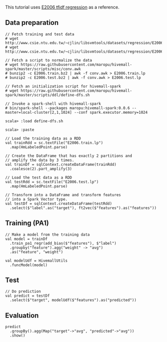 <!-- 
  Hivemall: Hive scalable Machine Learning Library
  
  Licensed under the Apache License, Version 2.0 (the "License");
  you may not use this file except in compliance with the License.
  You may obtain a copy of the License at
  
          http://www.apache.org/licenses/LICENSE-2.0
          
  Unless required by applicable law or agreed to in writing, software
  distributed under the License is distributed on an "AS IS" BASIS,
  WITHOUT WARRANTIES OR CONDITIONS OF ANY KIND, either express or implied.
  See the License for the specific language governing permissions and
  limitations under the License.
-->

This tutorial uses [E2006 tfidf regression](https://github.com/myui/hivemall/wiki#e2006-tfidf-regression) as a reference.

Data preparation
--------------------
```
// Fetch training and test data
# wget http://www.csie.ntu.edu.tw/~cjlin/libsvmtools/datasets/regression/E2006.train.bz2
# wget http://www.csie.ntu.edu.tw/~cjlin/libsvmtools/datasets/regression/E2006.test.bz2

// Fetch a script to normalize the data
# wget https://raw.githubusercontent.com/maropu/hivemall-spark/master/scripts/misc/conv.awk
# bunzip2 -c E2006.train.bz2 | awk -f conv.awk > E2006.train.lp
# bunzip2 -c E2006.test.bz2 | awk -f conv.awk > E2006.test.lp

// Fetch an initialization script for hivemall-spark
# wget https://raw.githubusercontent.com/maropu/hivemall-spark/master/scripts/ddl/define-dfs.sh

// Invoke a spark-shell with hivemall-spark
# bin/spark-shell --packages maropu:hivemall-spark:0.0.6 --master=local-cluster[2,1,1024] --conf spark.executor.memory=1024

scala> :load define-dfs.sh

scala> :paste

// Load the training data as a RDD
val trainRdd = sc.textFile("E2006.train.lp")
  .map(HmLabeledPoint.parse)

// Create the DataFrame that has exactly 2 partitions and
// amplify the data by 3 times.
val trainDf = sqlContext.createDataFrame(trainRdd)
  .coalesce(2).part_amplify(3)

// Load the test data as a RDD
val testRdd = sc.textFile("E2006.test.lp")
  .map(HmLabeledPoint.parse)

// Transform into a DataFrame and transform features
// into a Spark Vector type.
val testDf = sqlContext.createDataFrame(testRdd)
  .select($"label".as("target"), ft2vec($"features").as("features"))
```

Training (PA1)
--------------------
```
// Make a model from the training data
val model = trainDf
  .train_pa1_regr(add_bias($"features"), $"label")
  .groupby("feature").agg("weight" -> "avg")
  .as("feature", "weight")

val modelUdf = HivemallUtils
  .funcModel(model)
```

Test
--------------------
```
// Do prediction
val predict = testDf
  .select($"target", modelUdf($"features").as("predicted"))
```

Evaluation
--------------------
```
predict
  .groupBy().agg(Map("target"->"avg", "predicted"->"avg"))
  .show()
```
